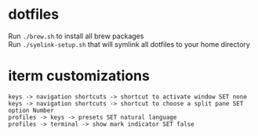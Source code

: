 
# dotfiles
Run `./brew.sh` to install all brew packages  
Run `./symlink-setup.sh` that will symlink all dotfiles to your home directory

# iterm customizations
```
keys -> navigation shortcuts -> shortcut to activate window SET none
keys -> navigation shortcuts -> shortcut to choose a split pane SET option Number
profiles -> keys -> presets SET natural language
profiles -> terminal -> show mark indicator SET false
```
